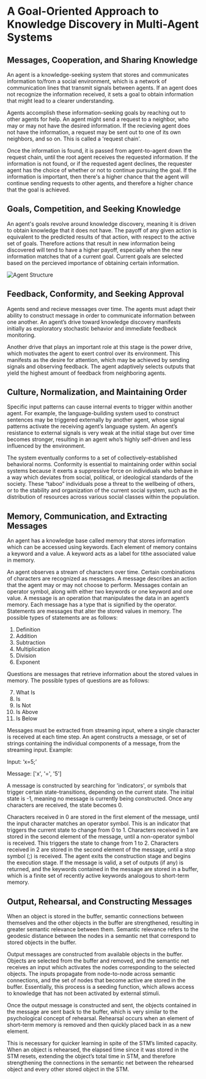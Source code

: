 # A Goal-Oriented Approach to Knowledge Discovery in Multi-Agent Systems

## Messages, Cooperation, and Sharing Knowledge

An agent is a knowledge-seeking system that stores and communicates information to/from a social environment, which is a network of communication lines that transmit signals between agents. If an agent does not recognize the information received, it sets a goal to obtain information that might lead to a clearer understanding.

Agents accomplish these information-seeking goals by reaching out to other agents for help. An agent might send a request to a neighbor, who may or may not have the desired information. If the recieving agent does not have the information, a request may be sent out to one of its own neighbors, and so on. This is called a 'request chain'.

Once the information is found, it is passed from agent-to-agent down the request chain, until the root agent receives the requested information. If the information is not found, or if the requested agent declines, the requester agent has the choice of whether or not to continue pursuing the goal. If the information is important, then there's a higher chance that the agent will continue sending requests to other agents, and therefore a higher chance that the goal is achieved.

## Goals, Competition, and Seeking Knowledge

An agent's goals revolve around knowledge discovery, meaning it is driven to obtain knowledge that it does not have. The payoff of any given action is equivalent to the predicted results of that action, with respect to the active set of goals. Therefore actions that result in new information being discovered will tend to have a higher payoff, especially when the new information matches that of a current goal. Current goals are selected based on the percieved importance of obtaining certain information.  

![Agent Structure](https://github.com/CarsonScott/Knowledge-Discovery-Agents/blob/master/newimage.png)

## Feedback, Conformity, and Seeking Approval

Agents send and recieve messages over time. The agents must adapt their ability to construct message in order to communicate information between one another. An agent’s drive toward knowledge discovery manifests initially as exploratory stochastic behavior and immediate feedback monitoring. 

Another drive that plays an important role at this stage is the power drive, which motivates the agent to exert control over its environment. This manifests as the desire for attention, which may be achieved by sending signals and observing feedback. The agent adaptively selects outputs that yield the highest amount of feedback from neighboring agents.

## Culture, Normalization, and Maintaining Order 

Specific input patterns can cause internal events to trigger within another agent. For example, the language-building system used to construct sentences may be triggered externally by another agent, whose signal patterns activate the receiving agent’s language system. An agent’s resistance to external signals is very weak at the initial stage but over time becomes stronger, resulting in an agent who’s highly self-driven and less influenced by the environment.

The system eventually conforms to a set of collectively-established behavioral norms. Conformity is essential to maintaining order within social systems because it exerts a suppressive force on individuals who behave in a way which deviates from social, political, or ideological standards of the society. These “taboo” individuals pose a threat to the wellbeing of others, or to the stability and organization of the current social system, such as the distribution of resources across various social classes within the population.

## Memory, Communication, and Extracting Messages

An agent has a knowledge base called memory that stores information which can be accessed using keywords. Each element of memory contains a keyword and a value. A keyword acts as a label for tithe associated value in memory. 

An agent observes a stream of characters over time. Certain combinations of characters are recognized as messages. A message describes an action that the agent may or may not choose to perform. Messages contain an operator symbol, along with either two keywords or one keyword and one value. A message is an operation that manipulates the data in an agent’s memory. Each message has a type that is signified by the operator. Statements are messages that alter the stored values in memory. The possible types of statements are as follows:

1)	Definition
2)	Addition
3)	Subtraction
4)	Multiplication
5)	Division
6)	Exponent 

Questions are messages that retrieve information about the stored values in memory. The possible types of questions are as follows:

7)	What Is
8)	Is
9)	Is Not
10)	Is Above
11)	Is Below

Messages must be extracted from streaming input, where a single character is received at each time step. An agent constructs a message, or set of strings containing the individual components of a message, from the streaming input. Example:

Input:	      ‘x=5;’

Message:    ['x', '=', '5']

A message is constructed by searching for 'indicators', or symbols that trigger certain state-transitions, depending on the current state. The initial state is -1, meaning no message is currently being constructed. Once any characters are received, the state becomes 0. 

Characters received in 0 are stored in the first element of the message, until the input character matches an operator symbol. This is an indicator that triggers the current state to change from 0 to 1.  Characters received in 1 are stored in the second element of the message, until a non-operator symbol is received. This triggers the state to change from 1 to 2. Characters received in 2 are stored in the second element of the message, until a stop symbol (;) is received. The agent exits the construction stage and begins the execution stage. If the message is valid, a set of outputs (if any) is returned, and the keywords contained in the message are stored in a buffer, which is a finite set of recently active keywords analogous to short-term memory.

## Output, Rehearsal, and Constructing Messages

When an object is stored in the buffer, semantic connections between themselves and the other objects in the buffer are strengthened, resulting in greater semantic relevance between them. Semantic relevance refers to the geodesic distance between the nodes in a semantic net that correspond to stored objects in the buffer.

Output messages are constructed from available objects in the buffer. Objects are selected from the buffer and removed, and the semantic net receives an input which activates the nodes corresponding to the selected objects. The inputs propagate from node-to-node across semantic connections, and the set of nodes that become active are stored in the buffer. Essentially, this process is a seeding function, which allows access to knowledge that has not been activated by external stimuli.

Once the output message is constructed and sent, the objects contained in the message are sent back to the buffer, which is very similar to the psychological concept of rehearsal. Rehearsal occurs when an element of short-term memory is removed and then quickly placed back in as a new element. 

This is necessary for quicker learning in spite of the STM’s limited capacity. When an object is rehearsed, the elapsed time since it was stored in the STM resets, extending the object’s total time in STM, and therefore strengthening the connections in the semantic net between the rehearsed object and every other stored object in the STM.
